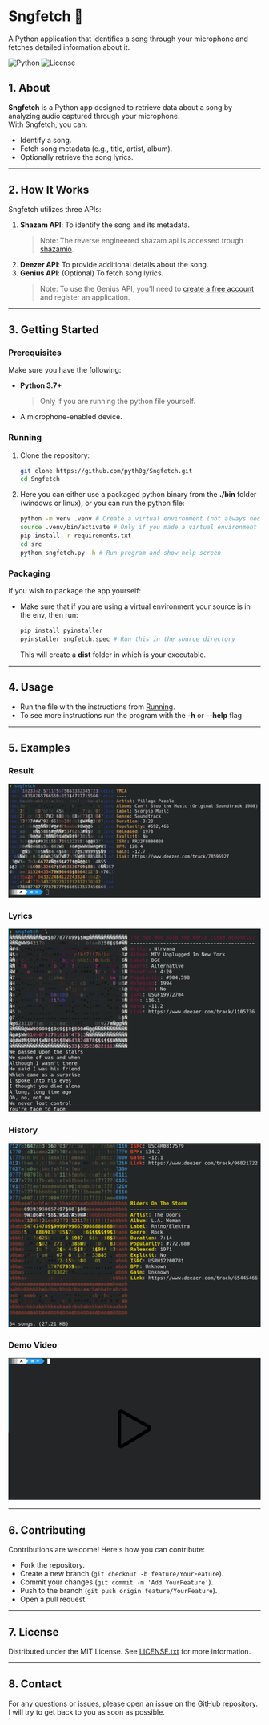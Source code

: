 # Sngfetch 🎵
A Python application that identifies a song through your microphone and fetches detailed information about it.

![Python](https://img.shields.io/badge/Python-3.7+-blue.svg)
![License](https://img.shields.io/badge/License-MIT-brightgreen.svg)

## 1. About
**Sngfetch** is a Python app designed to retrieve data about a song by analyzing audio captured through your microphone.  
With Sngfetch, you can:
- Identify a song.
- Fetch song metadata (e.g., title, artist, album).
- Optionally retrieve the song lyrics.

---

## 2. How It Works
Sngfetch utilizes three APIs:
1. **Shazam API**: To identify the song and its metadata.
    > Note: The reverse engineered shazam api is accessed trough [shazamio](https://github.com/shazamio/ShazamIO).
2. **Deezer API**: To provide additional details about the song.
3. **Genius API**: (Optional) To fetch song lyrics.  
   > Note: To use the Genius API, you’ll need to [create a free account](https://docs.genius.com/) and register an application.

---

## 3. Getting Started

### Prerequisites
Make sure you have the following:
- **Python 3.7+**
    > Only if you are running the python file yourself.
- A microphone-enabled device.

### Running
1. Clone the repository:
   ```bash
   git clone https://github.com/pyth0g/Sngfetch.git
   cd Sngfetch
   ```
2. Here you can either use a packaged python binary from the **./bin** folder (windows or linux), or you can run the python file:
    ```bash
    python -m venv .venv # Create a virtual environment (not always necessary)
    source .venv/bin/activate # Only if you made a virtual environment
    pip install -r requirements.txt
    cd src
    python sngfetch.py -h # Run program and show help screen
    ```

### Packaging
If you wish to package the app yourself:
- Make sure that if you are using a virtual environment your source is in the env, then run:
    ```bash
    pip install pyinstaller
    pyinstaller sngfetch.spec # Run this in the source directory
    ```
    This will create a **dist** folder in which is your executable.

---

## 4. Usage

- Run the file with the instructions from [Running](#3-getting-started).
- To see more instructions run the program with the **-h** or **--help** flag

---

## 5. Examples

### Result
![Single Result](./examples/example_0.png)

### Lyrics
![Result with lyrics](./examples/example_1.png)

### History
![History](./examples/example_2.png)

### Demo Video
[![Demo Video](./examples/sngfetch-thumbnail.jpg)](https://raspi.kladnik.cc/sngfetch_example_video)

---

## 6. Contributing

Contributions are welcome! Here's how you can contribute:
- Fork the repository.
- Create a new branch (```git checkout -b feature/YourFeature```).
- Commit your changes (```git commit -m 'Add YourFeature'```).
- Push to the branch (```git push origin feature/YourFeature```).
- Open a pull request.

---

## 7. License

Distributed under the MIT License. See [LICENSE.txt](./LICENSE.txt) for more information.

---

## 8. Contact

For any questions or issues, please open an issue on the [GitHub repository](https://github.com/pyth0g/Sngfetch/issues).  
I will try to get back to you as soon as possible.
